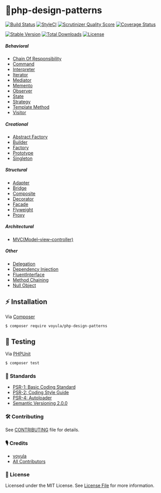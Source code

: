 # 🍉php-design-patterns

[![Build Status][ico-travis]][link-travis]
[![StyleCI][ico-styleci]][link-styleci]
[![Scrutinizer Quality Score][ico-scrutinizer]][link-scrutinizer]
[![Coverage Status][ico-coverage]][link-coverage]

[![Stable Version][ico-version]][link-version]
[![Total Downloads][ico-downloads]][link-downloads]
[![License][ico-license]][link-license]

##### Behavioral
- [Chain Of Responsibility](Behavioral/ChainOfResponsibility)
- [Command](Behavioral/Command)
- [Interpreter](Behavioral/Interpreter)
- [Iterator](Behavioral/Iterator)
- [Mediator](Behavioral/Mediator)
- [Memento](Behavioral/Memento)
- [Observer](Behavioral/Observer)
- [State](Behavioral/State)
- [Strategy](Behavioral/Strategy)
- [Template Method](Behavioral/TemplateMethod)
- [Visitor](Behavioral/Visitor)

##### Creational
- [Abstract Factory](Creational/AbstractFactory)
- [Builder](Creational/Builder)
- [Factory](Creational/Factory)
- [Prototype](Creational/Prototype)
- [Singleton](Creational/Singleton)

##### Structural
- [Adapter](Structural/Adapter)
- [Bridge](Structural/Bridge)
- [Composite](Structural/Composite)
- [Decorator](Structural/Decorator)
- [Facade](Structural/Facade)
- [Flyweight](Structural/Flyweight)
- [Proxy](Structural/Proxy)

##### Architectural
- [MVC(Model–view–controller)](Architectural/MVC)

##### Other
- [Delegation](Other/Delegation)
- [Dependency Injection](Other/DependencyInjection)
- [FluentInterface](Other/FluentInterface)
- [Method Chaining](Other/MethodChaining)
- [Null Object](Other/NullObject)

## ⚡ Installation

Via [Composer](https://getcomposer.org/)

```bash
$ composer require voyula/php-design-patterns
```

## 🔬 Testing

Via [PHPUnit](https://phpunit.de/)

```bash
$ composer test
```

### 📜 Standards

- [PSR-1: Basic Coding Standard](https://www.php-fig.org/psr/psr-1/)
- [PSR-2: Coding Style Guide](https://www.php-fig.org/psr/psr-2/)
- [PSR-4: Autoloader](https://www.php-fig.org/psr/psr-4/)
- [Semantic Versioning 2.0.0](https://semver.org/)

### 🛠 Contributing

See [CONTRIBUTING](CONTRIBUTING.md) file for details.

### 🎙 Credits

- [voyula](https://github.com/voyula)
- [All Contributors](../../contributors)

### 📌 License

Licensed under the MIT License. See [License File](LICENSE.md) for more information.

[ico-travis]: https://img.shields.io/travis/voyula/php-design-patterns/master.svg?longCache=true&style=flat-square
[ico-styleci]: https://github.styleci.io/repos/150496340/shield?branch=master
[ico-coverage]: https://img.shields.io/scrutinizer/coverage/g/voyula/php-design-patterns.svg?longCache=true&style=flat-square
[ico-scrutinizer]: https://img.shields.io/scrutinizer/g/voyula/php-design-patterns.svg?longCache=true&style=flat-square

[ico-version]: https://img.shields.io/packagist/v/voyula/validate.svg?longCache=true&style=flat-square
[ico-downloads]: https://img.shields.io/packagist/dt/voyula/validate.svg?longCache=true&style=flat-square
[ico-license]: https://img.shields.io/packagist/l/voyula/validate.svg?longCache=true&style=flat-square


[link-travis]: https://travis-ci.org/voyula/php-design-patterns
[link-styleci]: https://github.styleci.io/repos/150496340
[link-coverage]: https://scrutinizer-ci.com/g/voyula/php-design-patterns
[link-scrutinizer]: https://scrutinizer-ci.com/g/voyula/php-design-patterns

[link-version]: https://packagist.org/packages/voyula/validate
[link-downloads]: https://packagist.org/packages/voyula/validate
[link-license]: LICENSE.md

